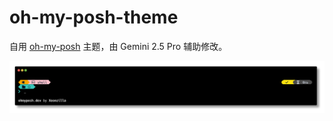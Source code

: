 # oh-my-posh-theme

自用 [oh-my-posh](https://ohmyposh.dev/) 主题，由 Gemini 2.5 Pro 辅助修改。

![x7a](./x7a.png "x7a")